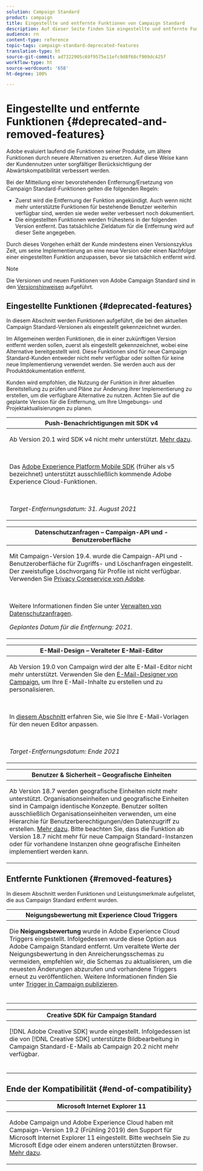 ```yaml
---
solution: Campaign Standard
product: campaign
title: Eingestellte und entfernte Funktionen von Campaign Standard
description: Auf dieser Seite finden Sie eingestellte und entfernte Funktionen von Adobe Campaign Standard.
audience: rn
content-type: reference
topic-tags: campaign-standard-deprecated-features
translation-type: ht
source-git-commit: ad7322905c69f9575e11efc9d8f68cf909dc425f
workflow-type: ht
source-wordcount: '658'
ht-degree: 100%

---
```



# Eingestellte und entfernte Funktionen {#deprecated-and-removed-features}

Adobe evaluiert laufend die Funktionen seiner Produkte, um ältere Funktionen durch neuere Alternativen zu ersetzen. Auf diese Weise kann der Kundennutzen unter sorgfältiger Berücksichtigung der Abwärtskompatibilität verbessert werden.

Bei der Mitteilung einer bevorstehenden Entfernung/Ersetzung von Campaign Standard-Funktionen gelten die folgenden Regeln:

* Zuerst wird die Entfernung der Funktion angekündigt. Auch wenn nicht mehr unterstützte Funktionen für bestehende Benutzer weiterhin verfügbar sind, werden sie weder weiter verbessert noch dokumentiert.
* Die eingestellten Funktionen werden frühestens in der folgenden Version entfernt. Das tatsächliche Zieldatum für die Entfernung wird auf dieser Seite angegeben.

Durch dieses Vorgehen erhält der Kunde mindestens einen Versionszyklus Zeit, um seine Implementierung an eine neue Version oder einen Nachfolger einer eingestellten Funktion anzupassen, bevor sie tatsächlich entfernt wird.

>[!NOTE]
>Die Versionen und neuen Funktionen von Adobe Campaign Standard sind in den [Versionshinweisen](../../rn/using/release-notes.md) aufgeführt.


## Eingestellte Funktionen {#deprecated-features}

In diesem Abschnitt werden Funktionen aufgeführt, die bei den aktuellen Campaign Standard-Versionen als eingestellt gekennzeichnet wurden.

Im Allgemeinen werden Funktionen, die in einer zukünftigen Version entfernt werden sollen, zuerst als eingestellt gekennzeichnet, wobei eine Alternative bereitgestellt wird. Diese Funktionen sind für neue Campaign Standard-Kunden entweder nicht mehr verfügbar oder sollten für keine neue Implementierung verwendet werden. Sie werden auch aus der Produktdokumentation entfernt.

Kunden wird empfohlen, die Nutzung der Funktion in ihrer aktuellen Bereitstellung zu prüfen und Pläne zur Änderung ihrer Implementierung zu erstellen, um die verfügbare Alternative zu nutzen. Achten Sie auf die geplante Version für die Entfernung, um Ihre Umgebungs- und Projektaktualisierungen zu planen.

<table> 
 <thead> 
  <tr> 
   <th> <strong>Push-Benachrichtigungen mit SDK v4</strong><br /> </th> 
  </tr> 
 </thead> 
 <tbody> 
  <tr> 
   <td> <p> Ab Version 20.1 wird SDK v4 nicht mehr unterstützt. <a href="https://aep-sdks.gitbook.io/docs/version-4-sdk-end-of-support-faq">Mehr dazu</a>.</p><br/>
   <p>Das <a href="https://aep-sdks.gitbook.io/docs/">Adobe Experience Platform Mobile SDK</a> (früher als v5 bezeichnet) unterstützt ausschließlich kommende Adobe Experience Cloud-Funktionen.</p></br>
     <p>
     <em>Target-Entfernungsdatum: 31. August 2021</em></p>
     </td> 
  </tr> 
 </tbody> 
</table>
<table> 
 <thead> 
  <tr> 
   <th> <strong>Datenschutzanfragen – Campaign-API und -Benutzeroberfläche</strong><br /> </th> 
  </tr> 
 </thead> 
 <tbody> 
  <tr> 
   <td> <p>Mit Campaign-Version 19.4. wurde die Campaign-API und -Benutzeroberfläche für Zugriffs- und Löschanfragen eingestellt. Der zweistufige Löschvorgang für Profile ist nicht verfügbar. Verwenden Sie <a href="https://www.adobe.io/apis/experiencecloud/gdpr.html">Privacy Coreservice von Adobe</a>.</p></br>
   <p>Weitere Informationen finden Sie unter <a href="https://experienceleague.adobe.com/docs/campaign-standard/using/getting-started/privacy/privacy-requests.html?lang=de-DE">Verwalten von Datenschutzanfragen</a>.</p>
  <p> 
  <em>Geplantes Datum für die Entfernung: 2021.</em></p>
   </td> 
  </tr> 
 </tbody> 
</table>

<table> 
 <thead> 
  <tr> 
   <th> <strong>E-Mail-Design – Veralteter E-Mail-Editor</strong><br /> </th> 
  </tr> 
 </thead> 
 <tbody> 
  <tr> 
   <td> <p>Ab Version 19.0 von Campaign wird der alte E-Mail-Editor nicht mehr unterstützt. Verwenden Sie den <a href="https://experienceleague.adobe.com/docs/campaign-standard/using/designing-content/designing-content-in-adobe-campaign.html?lang=de-DE">E-Mail-Designer von Campaign</a>, um Ihre E-Mail-Inhalte zu erstellen und zu personalisieren. </p></br>
   <p>In <a href="https://experienceleague.adobe.com/docs/campaign-standard/using/designing-content/building-email-content/using-existing-content.html?lang=de-DE">diesem Abschnitt</a> erfahren Sie, wie Sie Ihre E-Mail-Vorlagen für den neuen Editor anpassen.</p></br>
  <p> 
  <em>Target-Entfernungsdatum: Ende 2021</em></p>
   </td> 
  </tr> 
 </tbody> 
</table>

<table> 
 <thead> 
  <tr> 
   <th> <strong>Benutzer &amp; Sicherheit – Geografische Einheiten</strong><br /> </th> 
  </tr> 
 </thead> 
 <tbody> 
  <tr> 
   <td> <p>Ab Version 18.7 werden geografische Einheiten nicht mehr unterstützt. Organisationseinheiten und geografische Einheiten sind in Campaign identische Konzepte. Benutzer sollten ausschließlich Organisationseinheiten verwenden, um eine Hierarchie für Benutzerberechtigungen/den Datenzugriff zu erstellen. <a href="https://helpx.adobe.com/de/campaign/standard/administration/using/organizational-units.html">Mehr dazu</a>. Bitte beachten Sie, dass die Funktion ab Version 18.7 nicht mehr für neue Campaign Standard-Instanzen oder für vorhandene Instanzen ohne geografische Einheiten implementiert werden kann.</p>
   </td> 
  </tr> 
 </tbody> 
</table>

## Entfernte Funktionen {#removed-features}

In diesem Abschnitt werden Funktionen und Leistungsmerkmale aufgelistet, die aus Campaign Standard entfernt wurden.

<table> 
 <thead> 
  <tr> 
   <th> <strong>Neigungsbewertung mit Experience Cloud Triggers</strong><br /> </th> 
  </tr> 
 </thead> 
 <tbody> 
  <tr> 
   <td> <p>Die <b>Neigungsbewertung </b> wurde in Adobe Experience Cloud Triggers eingestellt. Infolgedessen wurde diese Option aus Adobe Campaign Standard entfernt. Um veraltete Werte der Neigungsbewertung in den Anreicherungsschemas zu vermeiden, empfehlen wir, die Schemas zu aktualisieren, um die neuesten Änderungen abzurufen und vorhandene Triggers erneut zu veröffentlichen. Weitere Informationen finden Sie unter <a href="https://experienceleague.adobe.com/docs/campaign-standard/using/integrating-with-adobe-cloud/working-with-campaign-and-triggers/using-triggers-in-campaign.html?lang=de-DE">Trigger in Campaign publizieren</a>.
</p></br>
   </td> 
  </tr> 
 </tbody> 
</table>

<table> 
 <thead> 
  <tr> 
   <th> <strong>Creative SDK für Campaign Standard</strong><br /> </th> 
  </tr> 
 </thead> 
 <tbody> 
  <tr> 
   <td> <p>[!DNL Adobe Creative SDK] wurde eingestellt. Infolgedessen ist die von [!DNL Creative SDK] unterstützte Bildbearbeitung in Campaign Standard-E-Mails ab Campaign 20.2 nicht mehr verfügbar.</p></br>
   </td> 
  </tr> 
 </tbody> 
</table>

## Ende der Kompatibilität {#end-of-compatibility}

<table> 
 <thead> 
  <tr> 
   <th> <strong>Microsoft Internet Explorer 11</strong><br /> </th> 
  </tr> 
 </thead> 
 <tbody> 
  <tr> 
   <td> <p>Adobe Campaign und Adobe Experience Cloud haben mit Campaign-Version 19.2 (Frühling 2019) den Support für Microsoft Internet Explorer 11 eingestellt. Bitte wechseln Sie zu Microsoft Edge oder einem anderen unterstützten Browser. <a href="https://experienceleague.adobe.com/docs/campaign-standard/using/administrating/about-configuration-guidelines.html?lang=de-DE">Mehr dazu</a>.</p>
   </td> 
  </tr> 
 </tbody> 
</table>
